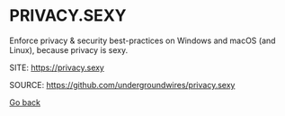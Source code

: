 # PRIVACY.SEXY

 Enforce privacy & security best-practices on Windows and
 macOS (and Linux), because privacy is sexy.
 
 SITE: https://privacy.sexy

 SOURCE: https://github.com/undergroundwires/privacy.sexy

 [Go back](https://portable-linux-apps.github.io/apps.html)
